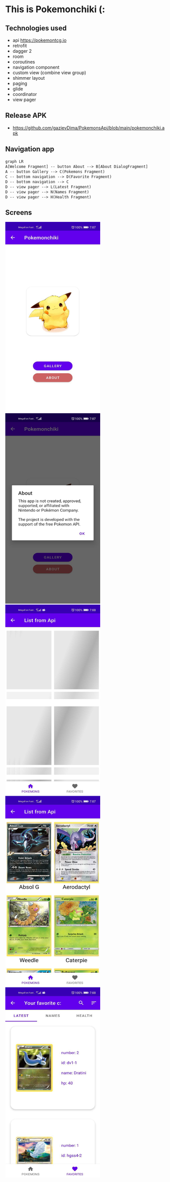 # This is Pokemonchiki (:

## Technologies used

-   api https://pokemontcg.io
-   retrofit
-   dagger 2
-   room
-   coroutines
-   navigation component
-   custom view (combine view group)
-   shimmer layout
-   paging
-   glide
-   coordinator
-   view pager

## Release APK
- https://github.com/gazievDima/PokemonsApi/blob/main/pokemonchiki.apk

## Navigation app

```mermaid
graph LR
A[Welcome Fragment] -- button About --> B[About DialogFragment]
A -- button Gallery --> C(Pokemons Fragment)
C -- bottom navigation --> D(Favorite Fragment)
D -- bottom navigation --> C
D -- view pager --> L(Latest Fragment)
D -- view pager --> N(Names Fragment)
D -- view pager --> H(Health Fragment)
```


## Screens

<img src="https://github.com/gazievDima/PokemonsApi/blob/main/welcome_1.jpg" width="300" height="600" />
<img src="https://github.com/gazievDima/PokemonsApi/blob/main/welcome_0.jpg" width="300" height="600" />
<img src="https://github.com/gazievDima/PokemonsApi/blob/main/welcome_2.jpg" width="300" height="600" />
<img src="https://github.com/gazievDima/PokemonsApi/blob/main/welcome_3.jpg" width="300" height="600" />
<img src="https://github.com/gazievDima/PokemonsApi/blob/main/welcome_4.jpg" width="300" height="600" />
